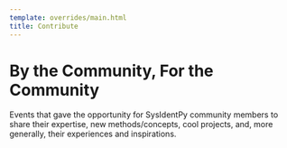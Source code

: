 ```yaml
---
template: overrides/main.html
title: Contribute
---
```


# By the Community, For the Community

Events that gave the opportunity for SysIdentPy community members to share their expertise, new methods/concepts, cool projects, and, more generally, their experiences and inspirations.